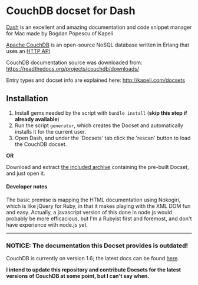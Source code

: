 # CouchDB docset for Dash
[Dash](http://kapeli.com/dash) is an excellent and amazing documentation and code snippet manager for Mac made by Bogdan Popescu of Kapeli

[Apache CouchDB](http://couchdb.apache.org/) is an open-source NoSQL database written in Erlang that uses an [HTTP API](http://docs.couchdb.org/en/latest/)

CouchDB documentation source was downloaded from: https://readthedocs.org/projects/couchdb/downloads/

Entry types and docset info are explained here: http://kapeli.com/docsets

## Installation
1. Install gems needed by the script with `bundle install` (**skip this step if already available**)
2. Run the script `generator`, which creates the Docset and automatically installs it for the current user.
3. Open Dash, and under the 'Docsets' tab click the 'rescan' button to load the CouchDB docset.

**OR**

Download and extract [the included archive](https://github.com/SteveBenner/couchdb-dash-docset/blob/master/CouchDB-1.4.docset.tgz?raw=true) containing the pre-built Docset, and just open it.

#### Developer notes
The basic premise is mapping the HTML documentation using Nokogiri, which is like jQuery for Ruby, in that it makes playing with the XML DOM fun and easy. Actually, a javascript version of this done in node.js would probably be more efficacious, but I'm a Rubyist first and foremost, and don't have experience with node.js yet.

---
### NOTICE: The documentation this Docset provides is outdated!
CouchDB is currently on version 1.6; the latest docs can be found [here](http://docs.couchdb.org/en/1.6.1/).

**I intend to update this repository and contribute Docsets for the latest versions of CouchDB at some point, but I can't say when.**